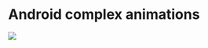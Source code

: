 # Android complex animations

![](https://github.com/Aracem/android-complex-animation/blob/master/art/PostAJob.gif?raw=true)
